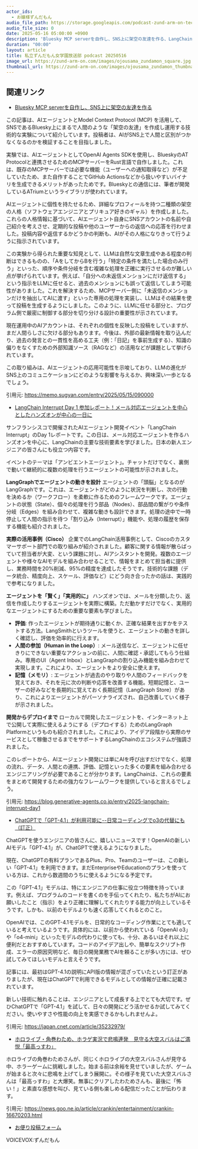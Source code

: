 ```yaml
---
actor_ids:
  - お嬢様ずんだもん
audio_file_path: https://storage.googleapis.com/podcast-zund-arm-on-tech/audio/私立ずんだもん女学園放送部_podcast_20250516.mp3
audio_file_size: 0
date: 2025-05-16 05:00:00 +0900
description: 'Bluesky MCP serverを自作し、SNS上に架空の友達を作る、LangChain Interrupt Day 1 参加レポート！メール対応エージェントを中心としたハンズオンが中心の一日に、ChatGPTで「GPT-4.1」が利用可能に--日常コーディングでo3の代替にも（訂正）、ホロライブ・角巻わため、ホラゲ実況で悲鳴連発　見守る大空スバルはご満悦「最高っすわ」'
duration: "00:00"
layout: article
title: 私立ずんだもん女学園放送部 podcast 20250516
image_url: https://zund-arm-on.com/images/ojousama_zundamon_square.jpg
thumbnail_url: https://zund-arm-on.com/images/ojousama_zundamon_thumbnail.jpg
---
```


## 関連リンク


- [Bluesky MCP serverを自作し、SNS上に架空の友達を作る](https://memo.sugyan.com/entry/2025/05/15/090000)  


この記事は、AIエージェントとModel Context Protocol (MCP) を活用して、SNSであるBluesky上にまるで人間のような「架空の友達」を作成し運用する技術的な実験について紹介しています。投稿者は、AIがSNS上で人間と区別がつかなくなるのかを検証することを目指しました。

実験では、AIエージェントとしてOpenAI Agents SDKを使用し、BlueskyのAT Protocolと連携させるためのMCPサーバーをRust言語で自作しました。これは、既存のMCPサーバーでは必要な機能（ユーザーへの通知取得など）が不足していたため、また自作することでGitHub Actionsなどから扱いやすいバイナリを生成できるメリットがあったためです。Blueskyとの通信には、筆者が開発しているATriumというライブラリが使われています。

AIエージェントに個性を持たせるため、詳細なプロフィールを持つ二種類の架空の人格（ソフトウェアエンジニアとプリキュア好きのギャル）を作成しました。これらの人格情報に基づいて、AIエージェント自身にSNSアカウントの名前や自己紹介を考えさせ、定期的な投稿や他のユーザーからの返信への応答を行わせました。投稿内容や返信するかどうかの判断も、AIがその人格になりきって行うように指示されています。

この実験から得られた重要な知見として、LLMは自然な文章生成やある程度の判断はできるものの、「AをしてからBを行う」「特定の条件を満たした場合のみ行う」といった、順序や条件分岐を含む複雑な処理を正確に実行させるのが難しい点が挙げられています。例えば、「自分への未返信メンションにだけ返信する」という指示をLLMに任せると、過去のメンションにも誤って返信してしまう可能性がありました。これを解決するため、MCPサーバー側に「未返信のメンションだけを抽出してAIに渡す」といった専用の処理を実装し、LLMはその結果を使って投稿を生成するようにしました。このように、LLMに任せる部分と、プログラム側で厳密に制御する部分を切り分ける設計の重要性が示されています。

現在運用中のAIアカウントは、それぞれの個性を反映した投稿をしていますが、まだ人間らしさに欠ける部分もあります。今後は、外部の最新情報を取り込んだり、過去の発言との一貫性を高める工夫（例：「日記」を事前生成する）、知識の偏りをなくすための外部知識ソース（RAGなど）の活用などが課題として挙げられています。

この取り組みは、AIエージェントの応用可能性を示唆しており、LLMの進化がSNS上のコミュニケーションにどのような影響を与えるか、興味深い一歩となるでしょう。

引用元: https://memo.sugyan.com/entry/2025/05/15/090000


- [LangChain Interrupt Day 1 参加レポート！メール対応エージェントを中心としたハンズオンが中心の一日に](https://blog.generative-agents.co.jp/entry/2025-langchain-interrupt-day1)  


サンフランシスコで開催されたAIエージェント開発イベント「LangChain Interrupt」のDay 1レポートです。この日は、メール対応エージェントを作るハンズオンを中心に、LangChainの主要な技術要素を学びました。日本の新人エンジニアの皆さんにも役立つ内容です。

イベントのテーマは「アンビエントエージェント」。チャットだけでなく、裏側で動いて継続的に複数の処理を行うエージェントの可能性が示されました。

**LangGraphでエージェントの動きを設計**
エージェントの「頭脳」となるのがLangGraphです。これは、エージェントがどのように状況を判断し、次の行動を決めるか（ワークフロー）を柔軟に作るためのフレームワークです。エージェントの状態（State）、個々の処理を行う部品（Nodes）、部品間の繋がりや条件分岐（Edges）を組み合わせて、複雑な動きも設計できます。処理の途中で一時停止して人間の指示を待つ「割り込み（Interrupt）」機能や、処理の履歴を保存する機能も紹介されました。

**実際の活用事例（Cisco）**
企業でのLangChain活用事例として、Ciscoのカスタマーサポート部門での取り組みが紹介されました。顧客に関する情報が散らばっていて担当者が大変、という課題に対し、AIアシスタントを開発。複数のエージェントや様々なAIモデルを組み合わせることで、情報をまとめて担当者に提供し、業務時間を20%削減、95%の精度を達成したそうです。技術的な課題（データ統合、精度向上、スケール、評価など）にどう向き合ったかの話は、実践的で参考になりました。

**エージェントを「賢く」「実用的に」**
ハンズオンでは、メールを分類したり、返信を作成したりするエージェントを実際に構築。ただ動かすだけでなく、実用的なエージェントにするための重要な要素も学びました。

*   **評価**: 作ったエージェントが期待通りに動くか、正確な結果を出すかをテストする方法。LangSmithというツールを使うと、エージェントの動きを詳しく確認し、評価を効率的に行えます。
*   **人間の参加（Human in the Loop）**: メール送信など、エージェントに任せきりにできない重要なアクションの前に、人間に確認・承認してもらう仕組み。専用のUI（Agent Inbox）とLangGraphの割り込み機能を組み合わせて実現します。これにより、エージェントをより安全に使えます。
*   **記憶（メモリ）**: エージェントが過去のやり取りや人間のフィードバックを覚えておき、それを元に次の判断や応答を改善する機能。短期記憶と、ユーザーの好みなどを長期的に覚えておく長期記憶（LangGraph Store）があり、これによりエージェントがパーソナライズされ、自己改善していく様子が示されました。

**開発からデプロイまで**
ローカルで開発したエージェントを、インターネット上で公開して実際に使えるようにする（デプロイする）ためのLangGraph Platformというものも紹介されました。これにより、アイデア段階から実際のサービスとして稼働させるまでをサポートするLangChainのエコシステムが強調されました。

このレポートから、AIエージェント開発には単にAIを呼び出すだけでなく、処理の流れ、データ、人間との連携、評価、記憶といった多くの要素を組み合わせるエンジニアリングが必要であることが分かります。LangChainは、これらの要素をまとめて開発するための強力なフレームワークを提供していると言えるでしょう。

引用元: https://blog.generative-agents.co.jp/entry/2025-langchain-interrupt-day1


- [ChatGPTで「GPT-4.1」が利用可能に--日常コーディングでo3の代替にも（訂正）](https://japan.cnet.com/article/35232979/)  


ChatGPTを使うエンジニアの皆さんに、嬉しいニュースです！OpenAIの新しいAIモデル「GPT-4.1」が、ChatGPTで使えるようになりました。

現在、ChatGPTの有料プランであるPlus、Pro、Teamのユーザーは、この新しい「GPT-4.1」を利用できます。まだEnterpriseやEducationのプランを使っている方は、これから数週間のうちに使えるようになる予定です。

この「GPT-4.1」モデルは、特にエンジニアの仕事に役立つ特徴を持っています。例えば、プログラムのコードを書くのを手伝ってくれたり、私たちがAIにお願いしたこと（指示）をより正確に理解してくれたりする能力が向上しているそうです。しかも、以前のモデルよりも速く応答してくれるとのこと。

OpenAIでは、このGPT-4.1モデルを、日常的なコーディング作業にとても適していると考えているようです。具体的には、以前から使われている「OpenAI o3」や「o4-mini」といったモデルの代わりに使っても、十分、あるいはそれ以上に便利だとおすすめしています。コードのアイデア出しや、簡単なスクリプト作成、エラーの原因究明など、毎日の開発業務でAIを頼ることが多い方には、ぜひ試してみてほしいモデルと言えそうです。

記事には、最初はGPT-4.1の説明にAPI版の情報が混ざっていたという訂正がありましたが、現在はChatGPTで利用できるモデルとしての情報が正確に記載されています。

新しい技術に触れることは、エンジニアとして成長する上でとても大切です。ぜひChatGPTで「GPT-4.1」を試して、日々の開発にどう活かせるか試してみてください。使いやすさや性能の向上を実感できるかもしれませんよ。

引用元: https://japan.cnet.com/article/35232979/


- [ホロライブ・角巻わため、ホラゲ実況で悲鳴連発　見守る大空スバルはご満悦「最高っすわ」](https://news.goo.ne.jp/article/crankin/entertainment/crankin-16670203.html)  


ホロライブの角巻わためさんが、同じくホロライブの大空スバルさんが見守る中、ホラーゲームに挑戦しました。始まる前は余裕を見せていましたが、ゲームが始まると次々に悲鳴を上げてしまう展開に。その様子を見ていた大空スバルさんは「最高っすわ」と大爆笑。無事にクリアしたわためさんも、最後に「怖い！」と素直な感想を叫び、見ている側も楽しめる配信だったことが伝わります。

引用元: https://news.goo.ne.jp/article/crankin/entertainment/crankin-16670203.html



- [お便り投稿フォーム](https://forms.gle/ffg4JTfqdiqK62qf9)

VOICEVOX:ずんだもん
